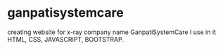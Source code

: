 # ganpatisystemcare
creating website for x-ray company name GanpatiSystemCare I use in it HTML, CSS, JAVASCRIPT, BOOTSTRAP.
